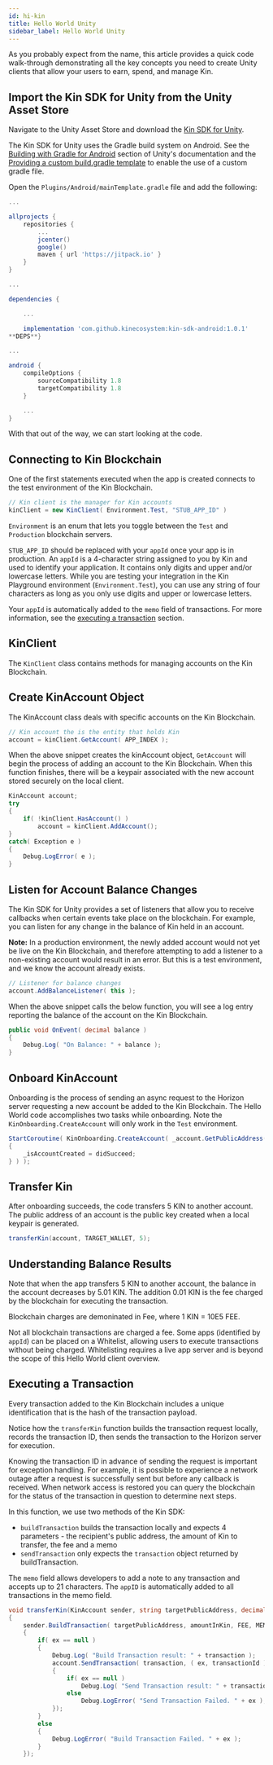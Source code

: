 ```yaml
---
id: hi-kin
title: Hello World Unity
sidebar_label: Hello World Unity
---
```


As you probably expect from the name, this article provides a quick code walk-through demonstrating all the key concepts you need to create Unity clients that allow your users to earn, spend, and manage Kin.

## Import the Kin SDK for Unity from the Unity Asset Store

Navigate to the Unity Asset Store and download the [Kin SDK for Unity](https://assetstore.unity.com/packages/tools/utilities/kin-sdk-for-unity-android-beta-137182).

The Kin SDK for Unity uses the Gradle build system on Android. See the [Building with Gradle for Android](https://docs.unity3d.com/Manual/android-gradle-overview.html) section of Unity's documentation and the [Providing a custom build.gradle template](https://docs.unity3d.com/Manual/android-gradle-overview.html) to enable the use of a custom gradle file.

Open the `Plugins/Android/mainTemplate.gradle` file and add the following:

```gradle
...

allprojects {
    repositories {
        ...
		jcenter()
		google()
		maven { url 'https://jitpack.io' }
    }
}

...

dependencies {

    ...

	implementation 'com.github.kinecosystem:kin-sdk-android:1.0.1'
**DEPS**}

...

android {
    compileOptions {
        sourceCompatibility 1.8
        targetCompatibility 1.8
    }

    ...
}
````

With that out of the way, we can start looking at the code.


## Connecting to Kin Blockchain

One of the first statements executed when the app is created connects to the test environment of the Kin Blockchain.

```csharp
// Kin client is the manager for Kin accounts
kinClient = new KinClient( Environment.Test, "STUB_APP_ID" )
```
`Environment` is an enum that lets you toggle between the `Test` and `Production` blockchain servers.

`STUB_APP_ID` should be replaced with your `appId` once your app is in production. An `appId` is a 4-character string assigned to you by Kin and used to identify your application. It contains only digits and upper and/or lowercase letters. While you are testing your integration in the Kin Playground environment (`Environment.Test`), you can use any string of four characters as long as you only use digits and upper or lowercase letters.

Your `appId` is automatically added to the `memo` field of transactions. For more information, see the [executing a transaction](#executing-a-transaction) section.



## KinClient
The `KinClient` class contains methods for managing accounts on the Kin Blockchain.

## Create KinAccount Object
The KinAccount class deals with specific accounts on the Kin Blockchain.   

```csharp
// Kin account the is the entity that holds Kin
account = kinClient.GetAccount( APP_INDEX );
```

When the above snippet creates the kinAccount object, `GetAccount` will begin the process of adding an account to the Kin Blockchain. When this function finishes, there will be a keypair associated with the new account stored securely on the local client.

```csharp
KinAccount account;
try
{
    if( !kinClient.HasAccount() )
        account = kinClient.AddAccount();
}
catch( Exception e )
{
    Debug.LogError( e );
}
```

## Listen for Account Balance Changes

The Kin SDK for Unity provides a set of listeners that allow you to receive callbacks when certain events take place on the blockchain. For example, you can listen for any change in the balance of Kin held in an account.

**Note:** In a production environment, the newly added account would not yet be live on the Kin Blockchain, and therefore attempting to add a listener to a non-existing account would result in an error. But this is a test environment, and we know the account already exists.

```csharp
// Listener for balance changes
account.AddBalanceListener( this );
```

When the above snippet calls the below function, you will see a log entry reporting the balance of the account on the Kin Blockchain.

```csharp
public void OnEvent( decimal balance )
{
	Debug.Log( "On Balance: " + balance );
}
```

## Onboard KinAccount

Onboarding is the process of sending an async request to the Horizon server requesting a new account be added to the Kin Blockchain. The Hello World code accomplishes two tasks while onboarding. Note the `KinOnboarding.CreateAccount` will only work in the `Test` environment.

```csharp
StartCoroutine( KinOnboarding.CreateAccount( _account.GetPublicAddress(), didSucceed =>
{
	_isAccountCreated = didSucceed;
} ) );
```

## Transfer Kin

After onboarding succeeds, the code transfers 5 KIN to another account. The public address of an account is the public key created when a local keypair is generated.

```csharp
transferKin(account, TARGET_WALLET, 5);
```

## Understanding Balance Results

Note that when the app transfers 5 KIN to another account, the balance in the account decreases by 5.01 KIN. The addition 0.01 KIN is the fee charged by the blockchain for executing the transaction.

Blockchain charges are demoninated in Fee, where 1 KIN = 10E5 FEE.

Not all blockchain transactions are charged a fee. Some apps (identified by `appId`) can be placed on a Whitelist, allowing users to execute transactions without being charged. Whitelisting requires a live app server and is beyond the scope of this Hello World client overview.


## Executing a Transaction

Every transaction added to the Kin Blockchain includes a unique identification that is the hash of the transaction payload.

Notice how the `transferKin` function builds the transaction request locally, records the transaction ID, then sends the transaction to the Horizon server for execution.

Knowing the transaction ID in advance of sending the request is important for exception handling. For example, it is possible to experience a network outage after a request is successfully sent but before any callback is received. When network access is restored you can query the blockchain for the status of the transaction in question to determine next steps.

In this function, we use two methods of the Kin SDK:

- `buildTransaction` builds the transaction locally and expects 4 parameters - the recipient's public address, the amount of Kin to transfer, the fee and a memo
- `sendTransaction` only expects the `transaction` object returned by buildTransaction.

The `memo` field allows developers to add a note to any transaction and accepts up to 21 characters. The `appID` is automatically added to all transactions in the memo field.

```csharp
void transferKin(KinAccount sender, string targetPublicAddress, decimal amountInKin)
{
	sender.BuildTransaction( targetPublicAddress, amountInKin, FEE, MEMO, ( ex, transaction ) =>
	{
		if( ex == null )
		{
			Debug.Log( "Build Transaction result: " + transaction );
			account.SendTransaction( transaction, ( ex, transactionId ) =>
			{
				if( ex == null )
					Debug.Log( "Send Transaction result: " + transactionId );
				else
					Debug.LogError( "Send Transaction Failed. " + ex );
			});
		}
		else
		{
			Debug.LogError( "Build Transaction Failed. " + ex );
		}
	});

```
